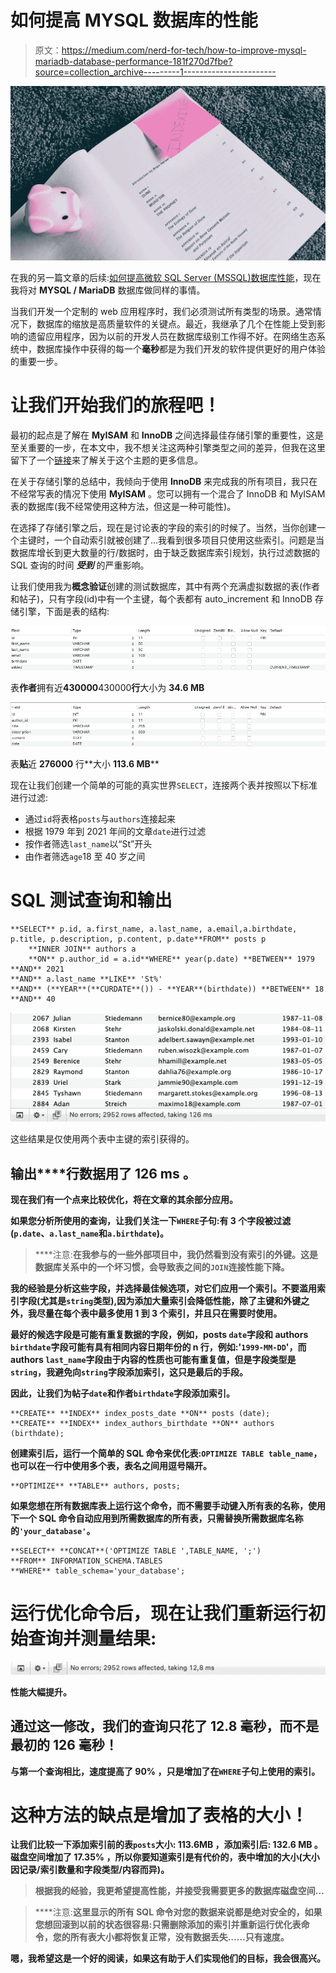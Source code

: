 # 如何提高 MYSQL 数据库的性能

> 原文：<https://medium.com/nerd-for-tech/how-to-improve-mysql-mariadb-database-performance-181f270d7fbe?source=collection_archive---------1----------------------->

![](img/d1d1ec26bd121e45efa506dc49bd2397.png)

在我的另一篇文章的后续:[如何提高微软 SQL Server (MSSQL)数据库性能](https://pirex360.medium.com/how-to-improve-microsoft-sql-server-mssql-database-c2b159ced54d)，现在我将对 **MYSQL / MariaDB** 数据库做同样的事情。

当我们开发一个定制的 web 应用程序时，我们必须测试所有类型的场景。通常情况下，数据库的缩放是高质量软件的关键点。最近，我继承了几个在性能上受到影响的遗留应用程序，因为以前的开发人员在数据库级别工作得不好。在网络生态系统中，数据库操作中获得的每一个**毫秒**都是为我们开发的软件提供更好的用户体验的重要一步。

# 让我们开始我们的旅程吧！

最初的起点是了解在 **MyISAM** 和 **InnoDB** 之间选择最佳存储引擎的重要性，这是至关重要的一步，在本文中，我不想关注这两种引擎类型之间的差异，但我在这里留下了一个[链接](https://en.wikipedia.org/wiki/Comparison_of_MySQL_database_engines)来了解关于这个主题的更多信息。

在关于存储引擎的总结中，我倾向于使用 **InnoDB** 来完成我的所有项目，我只在不经常写表的情况下使用 **MyISAM** 。您可以拥有一个混合了 InnoDB 和 MyISAM 表的数据库(我不经常使用这种方法，但这是一种可能性)。

在选择了存储引擎之后，现在是讨论表的字段的索引的时候了。当然，当你创建一个主键时，一个自动索引就被创建了…我看到很多项目只使用这些索引。问题是当数据库增长到更大数量的行/数据时，由于缺乏数据库索引规划，执行过滤数据的 SQL 查询的时间 ***受到*** 的严重影响。

让我们使用我为**概念验证**创建的测试数据库，其中有两个充满虚拟数据的表(作者和帖子)，只有字段(id)中有一个主键，每个表都有 auto_increment 和 InnoDB 存储引擎，下面是表的结构:

![](img/a618242d1ef477afbb9c4cc73e53d774.png)

表**作者**拥有近**430000**430000**行**大小为 **34.6 MB**

![](img/1a2e22de5ef38d48ef2ba153d2bf9f21.png)

表**贴**近 **276000** 行**大小 **113.6 MB****

现在让我们创建一个简单的可能的真实世界`SELECT`，连接两个表并按照以下标准进行过滤:

*   通过`id`将表格`posts`与`authors`连接起来
*   根据 1979 年到 2021 年间的文章`date`进行过滤
*   按作者筛选`last_name`以“St”开头
*   由作者筛选`age`18 至 40 岁之间

# SQL 测试查询和输出

```
**SELECT** p.id, a.first_name, a.last_name, a.email,a.birthdate, p.title, p.description, p.content, p.date**FROM** posts p
    **INNER JOIN** authors a
    **ON** p.author_id = a.id**WHERE** year(p.date) **BETWEEN** 1979 **AND** 2021
**AND** a.last_name **LIKE** 'St%'
**AND** (**YEAR**(**CURDATE**()) - **YEAR**(birthdate)) **BETWEEN** 18 **AND** 40
```

![](img/5706bebfe0028249c46972898dc3d6eb.png)

这些结果是仅使用两个表中主键的索引获得的。

## 输出****行数据**用了 **126 ms** 。**

**现在我们有一个点来比较优化，将在文章的其余部分应用。**

**如果您分析所使用的查询，让我们关注一下`WHERE`子句:有 **3 个**字段被过滤(`p.date`、`a.last_name`和`a.birthdate`)。**

> ****注意:**在我参与的一些外部项目中，我仍然看到没有索引的外键。这是数据库关系中的一个坏习惯，会导致表之间的`JOIN`连接性能下降。**

**我的经验是分析这些字段，并选择最佳候选项，对它们应用一个索引。不要滥用索引字段(尤其是`string`类型),因为添加大量索引会降低性能，除了主键和外键之外，我尽量在每个表中最多使用 1 到 3 个索引，并且只在需要时使用。**

**最好的候选字段是可能有重复数据的字段，例如，posts `date`字段和 authors `birthdate`字段可能有具有相同内容日期年份的 **n** 行，例如:'`1999-MM-DD`'，而 authors `last_name`字段由于内容的性质也可能有重复值，但是字段类型是`string`，我避免向`string`字段添加索引，这只是最后的手段。**

**因此，让我们为帖子`date`和作者`birthdate`字段添加索引。**

```
**CREATE** **INDEX** index_posts_date **ON** posts (date);
**CREATE** **INDEX** index_authors_birthdate **ON** authors (birthdate);
```

**创建索引后，运行一个简单的 SQL 命令来优化表:`OPTIMIZE TABLE table_name`，也可以在一行中使用多个表，表名之间用逗号隔开。**

```
**OPTIMIZE** **TABLE** authors, posts;
```

**如果您想在所有数据库表上运行这个命令，而不需要手动键入所有表的名称，使用下一个 SQL 命令自动应用到所需数据库的所有表，只需替换所需数据库名称的`'your_database'`。**

```
**SELECT** **CONCAT**('OPTIMIZE TABLE ',TABLE_NAME, ';') 
**FROM** INFORMATION_SCHEMA.TABLES
**WHERE** table_schema='your_database';
```

# **运行优化命令后，现在让我们重新运行初始查询并测量结果:**

**![](img/4cf4447eb14f74a41a670ab90cd2bd06.png)**

**性能大幅提升。**

## **通过这一修改，我们的查询只花了 12.8 毫秒，而不是最初的 126 毫秒！**

**与第一个查询相比，速度提高了 **90%** ，只是增加了在`WHERE`子句上使用的索引。**

# **这种方法的缺点是增加了表格的大小！**

**让我们比较一下添加索引前的表`posts`大小: **113.6MB** ，添加索引后: **132.6 MB** 。
磁盘空间增加了 **17.35%** ，所以你要知道索引是有代价的，表中增加的大小(大小因记录/索引数量和字段类型/内容而异)。**

> **根据我的经验，我更希望提高性能，并接受我需要更多的数据库磁盘空间…**

> ****注意:**这里显示的所有 SQL 命令对您的数据来说都是绝对安全的，如果您想回滚到以前的状态很容易:只需删除添加的索引并重新运行优化表命令，您的所有表大小都将恢复正常，没有数据丢失……只有速度。**

**嗯，我希望这是一个好的阅读，如果这有助于人们实现他们的目标，我会很高兴。**